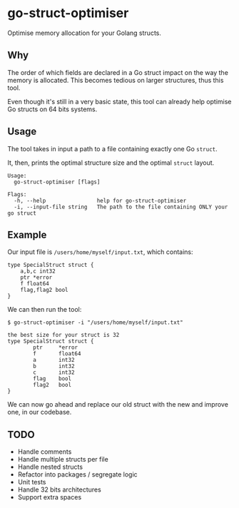 # go-struct-optimiser
Optimise memory allocation for your Golang structs.

## Why
The order of which fields are declared in a Go struct impact on the way the memory is allocated.
This becomes tedious on larger structures, thus this tool.

Even though it's still in a very basic state, this tool can already help optimise Go structs on 64 bits systems.

## Usage
The tool takes in input a path to a file containing exactly one Go `struct`.

It, then, prints the optimal structure size and the optimal `struct` layout.
```
Usage:
  go-struct-optimiser [flags]

Flags:
  -h, --help                help for go-struct-optimiser
  -i, --input-file string   The path to the file containing ONLY your go struct

```

## Example

Our input file is `/users/home/myself/input.txt`, which contains:
```golang
type SpecialStruct struct {
	a,b,c int32
	ptr *error
	f float64
	flag,flag2 bool
}
```

We can then run the tool:
```
$ go-struct-optimiser -i "/users/home/myself/input.txt"

the best size for your struct is 32
type SpecialStruct struct {
        ptr     *error
        f       float64
        a       int32
        b       int32
        c       int32
        flag    bool
        flag2   bool
}
```

We can now go ahead and replace our old struct with the new and improve one, in our codebase.

## TODO
- Handle comments
- Handle multiple structs per file
- Handle nested structs
- Refactor into packages / segregate logic
- Unit tests
- Handle 32 bits architectures
- Support extra spaces